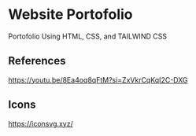 # Website Portofolio
Portofolio Using HTML, CSS, and TAILWIND CSS

## References
https://youtu.be/8Ea4oq8qFtM?si=ZxVkrCqKqI2C-DXG

## Icons
https://iconsvg.xyz/
